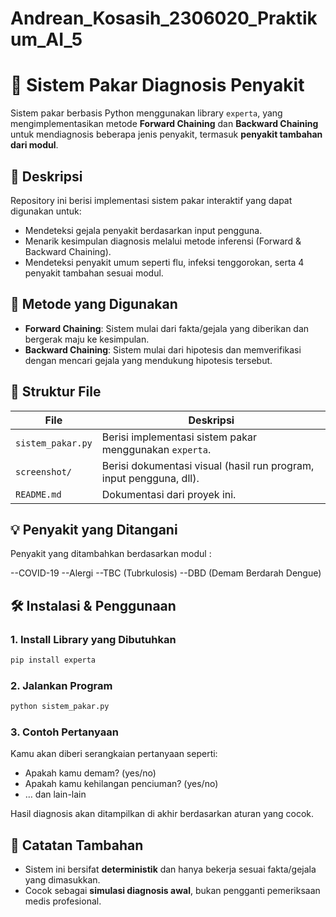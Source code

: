 # Andrean_Kosasih_2306020_Praktikum_AI_5

# 🧠 Sistem Pakar Diagnosis Penyakit  
Sistem pakar berbasis Python menggunakan library `experta`, yang mengimplementasikan metode **Forward Chaining** dan **Backward Chaining** untuk mendiagnosis beberapa jenis penyakit, termasuk **penyakit tambahan dari modul**.

## 📌 Deskripsi  
Repository ini berisi implementasi sistem pakar interaktif yang dapat digunakan untuk:
- Mendeteksi gejala penyakit berdasarkan input pengguna.
- Menarik kesimpulan diagnosis melalui metode inferensi (Forward & Backward Chaining).
- Mendeteksi penyakit umum seperti flu, infeksi tenggorokan, serta 4 penyakit tambahan sesuai modul.

## 🧪 Metode yang Digunakan
- **Forward Chaining**: Sistem mulai dari fakta/gejala yang diberikan dan bergerak maju ke kesimpulan.
- **Backward Chaining**: Sistem mulai dari hipotesis dan memverifikasi dengan mencari gejala yang mendukung hipotesis tersebut.

## 📁 Struktur File
| File                         | Deskripsi                                                                 |
|-----------------------------|---------------------------------------------------------------------------|
| `sistem_pakar.py`           | Berisi implementasi sistem pakar menggunakan `experta`.                  |
| `screenshot/`               | Berisi dokumentasi visual (hasil run program, input pengguna, dll).      |
| `README.md`                 | Dokumentasi dari proyek ini.                                             |


## 💡 Penyakit yang Ditangani
Penyakit yang ditambahkan berdasarkan modul :

--COVID-19
--Alergi
--TBC (Tubrkulosis)
--DBD (Demam Berdarah Dengue)

## 🛠️ Instalasi & Penggunaan

### 1. Install Library yang Dibutuhkan
```bash
pip install experta
```

### 2. Jalankan Program
```bash
python sistem_pakar.py
```

### 3. Contoh Pertanyaan
Kamu akan diberi serangkaian pertanyaan seperti:
- Apakah kamu demam? (yes/no)
- Apakah kamu kehilangan penciuman? (yes/no)
- … dan lain-lain

Hasil diagnosis akan ditampilkan di akhir berdasarkan aturan yang cocok.

## 📖 Catatan Tambahan
- Sistem ini bersifat **deterministik** dan hanya bekerja sesuai fakta/gejala yang dimasukkan.
- Cocok sebagai **simulasi diagnosis awal**, bukan pengganti pemeriksaan medis profesional.

